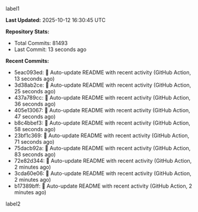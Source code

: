 
label1 
<!-- ACTIVITY_START -->
**Last Updated:** 2025-10-12 16:30:45 UTC

**Repository Stats:**
- Total Commits: 81493
- Last Commit: 13 seconds ago

**Recent Commits:**
- 5eac093ed: 🤖 Auto-update README with recent activity (GitHub Action, 13 seconds ago)
- 3d38ab2ce: 🤖 Auto-update README with recent activity (GitHub Action, 25 seconds ago)
- 437a789cc: 🤖 Auto-update README with recent activity (GitHub Action, 36 seconds ago)
- 405e13067: 🤖 Auto-update README with recent activity (GitHub Action, 47 seconds ago)
- b8c4bbef3: 🤖 Auto-update README with recent activity (GitHub Action, 58 seconds ago)
- 23bf1c369: 🤖 Auto-update README with recent activity (GitHub Action, 71 seconds ago)
- 75dacb92a: 🤖 Auto-update README with recent activity (GitHub Action, 83 seconds ago)
- 72e82d344: 🤖 Auto-update README with recent activity (GitHub Action, 2 minutes ago)
- 3cda60e06: 🤖 Auto-update README with recent activity (GitHub Action, 2 minutes ago)
- b17389bff: 🤖 Auto-update README with recent activity (GitHub Action, 2 minutes ago)
<!-- ACTIVITY_END -->

label2
